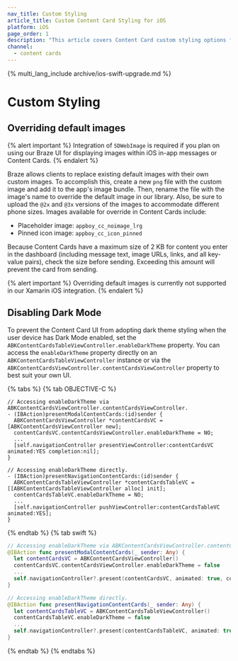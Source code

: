 ```yaml
---
nav_title: Custom Styling
article_title: Custom Content Card Styling for iOS
platform: iOS
page_order: 1
description: "This article covers Content Card custom styling options for your iOS application."
channel:
  - content cards
---
```


{% multi_lang_include archive/ios-swift-upgrade.md %}

# Custom Styling

## Overriding default images

{% alert important %}
Integration of `SDWebImage` is required if you plan on using our Braze UI for displaying images within iOS in-app messages or Content Cards.
{% endalert %}

Braze allows clients to replace existing default images with their own custom images. To accomplish this, create a new `png` file with the custom image and add it to the app's image bundle. Then, rename the file with the image's name to override the default image in our library. Also, be sure to upload the `@2x` and `@3x` versions of the images to accommodate different phone sizes. Images available for override in Content Cards include:

- Placeholder image: `appboy_cc_noimage_lrg`
- Pinned icon image: `appboy_cc_icon_pinned`

Because Content Cards have a maximum size of 2 KB for content you enter in the dashboard (including message text, image URLs, links, and all key-value pairs), check the size before sending. Exceeding this amount will prevent the card from sending.

{% alert important %}
Overriding default images is currently not supported in our Xamarin iOS integration.
{% endalert %}

## Disabling Dark Mode

To prevent the Content Card UI from adopting dark theme styling when the user device has Dark Mode enabled, set the `ABKContentCardsTableViewController.enableDarkTheme` property. You can access the `enableDarkTheme` property directly on an `ABKContentCardsTableViewController` instance or via the `ABKContentCardsViewController.contentCardsViewController` property to best suit your own UI.

{% tabs %}
{% tab OBJECTIVE-C %}

```objc
// Accessing enableDarkTheme via ABKContentCardsViewController.contentCardsViewController.
- (IBAction)presentModalContentCards:(id)sender {
  ABKContentCardsViewController *contentCardsVC = [ABKContentCardsViewController new];
  contentCardsVC.contentCardsViewController.enableDarkTheme = NO;
  ...
  [self.navigationController presentViewController:contentCardsVC animated:YES completion:nil];
}

// Accessing enableDarkTheme directly.
- (IBAction)presentNavigationContentCards:(id)sender {
  ABKContentCardsTableViewController *contentCardsTableVC = [[ABKContentCardsTableViewController alloc] init];
  contentCardsTableVC.enableDarkTheme = NO;
  ...
  [self.navigationController pushViewController:contentCardsTableVC animated:YES];
}
```

{% endtab %}
{% tab swift %}

```swift
// Accessing enableDarkTheme via ABKContentCardsViewController.contentCardsViewController.
@IBAction func presentModalContentCards(_ sender: Any) {
  let contentCardsVC = ABKContentCardsViewController()
  contentCardsVC.contentCardsViewController.enableDarkTheme = false
  ...
  self.navigationController?.present(contentCardsVC, animated: true, completion: nil)
}

// Accessing enableDarkTheme directly.
@IBAction func presentNavigationContentCards(_ sender: Any) {
  let contentCardsTableVC = ABKContentCardsTableViewController()
  contentCardsTableVC.enableDarkTheme = false
  ...
  self.navigationController?.present(contentCardsTableVC, animated: true, completion: nil)
}
```

{% endtab %}
{% endtabs %}

[1]: {{site.baseurl}}/user_guide/message_building_by_channel/content_cards/customize/#customization-approaches
